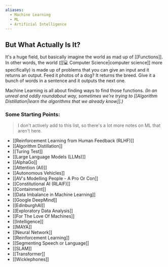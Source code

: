 ```yaml
---
aliases:
  - Machine Learning
  - ML
  - Artificial Intelligence
---
```

## But What Actually Is It?
It's a huge field, but basically imagine the world as mad up of [[Functions]]. In other words, the world ([[💻 Computer Science|computer science]] more specifically) is made up of problems that you can give an input and it returns an output. Feed it photos of a dog? It returns the breed. Give it a bunch of words in a sentence and it outputs the next one. 

Machine Learning is all about finding ways to find those functions. *(In an unreal and oddly roundabout way, sometimes we're trying to [[Algorithm Distillation|learn the algorithms that we already know]].)*



### Some Starting Points:
> I don't actively add to this list, so there's a lot more notes on ML that aren't here.

- [[Reinforcement Learning from Human Feedback (RLHF)]]
- [[Algorithm Distillation]]
- [[Turing Test]]
- [[Large Language Models (LLMs)]]
- [[AlphaGo]]
- [[Attention (AI)]]
- [[Autonomous Vehicles]]
- [[AV's Modelling People - A Pro Or Con]]
- [[Constitutional AI (RLAIF)]]
- [[Containment]]
- [[Data Imbalance in Machine Learning]]
- [[Google DeepMind]]
- [[EdinburghAI]]
- [[Exploratory Data Analysis]]
- [[For The Love Of Machines]]
- [[Intelligence]]
- [[MAYA]]
- [[Neural Network]]
- [[Reinforcement Learning]]
- [[Segmenting Speech or Language]]
- [[SLAM]]
- [[Transformer]]
- [[Wicklephones]]